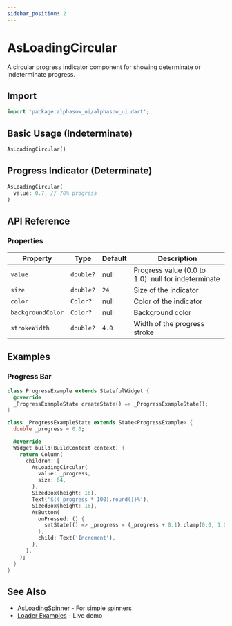 ```yaml
---
sidebar_position: 2
---
```


# AsLoadingCircular

A circular progress indicator component for showing determinate or indeterminate progress.

## Import

```dart
import 'package:alphasow_ui/alphasow_ui.dart';
```

## Basic Usage (Indeterminate)

```dart
AsLoadingCircular()
```

## Progress Indicator (Determinate)

```dart
AsLoadingCircular(
  value: 0.7, // 70% progress
)
```

## API Reference

### Properties

| Property | Type | Default | Description |
|----------|------|---------|-------------|
| `value` | `double?` | null | Progress value (0.0 to 1.0). null for indeterminate |
| `size` | `double?` | `24` | Size of the indicator |
| `color` | `Color?` | null | Color of the indicator |
| `backgroundColor` | `Color?` | null | Background color |
| `strokeWidth` | `double?` | `4.0` | Width of the progress stroke |

## Examples

### Progress Bar
```dart
class ProgressExample extends StatefulWidget {
  @override
  _ProgressExampleState createState() => _ProgressExampleState();
}

class _ProgressExampleState extends State<ProgressExample> {
  double _progress = 0.0;

  @override
  Widget build(BuildContext context) {
    return Column(
      children: [
        AsLoadingCircular(
          value: _progress,
          size: 64,
        ),
        SizedBox(height: 16),
        Text('${(_progress * 100).round()}%'),
        SizedBox(height: 16),
        AsButton(
          onPressed: () {
            setState(() => _progress = (_progress + 0.1).clamp(0.0, 1.0));
          },
          child: Text('Increment'),
        ),
      ],
    );
  }
}
```

## See Also

- [AsLoadingSpinner](./as-loading-spinner) - For simple spinners
- [Loader Examples](https://ui.alphasow.dev/loaders) - Live demo